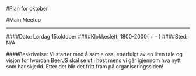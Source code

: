 #Plan for oktober

#Main Meetup 

***

####Dato: Lørdag 15.oktober
####Klokkeslett: 1800-2000( + - )
####Sted: N/A

####Beskrivelse: Vi starter med å samle oss, etterfulgt av en liten tale og visjon for hvordan BeerJS skal se ut i høst mens vi går igjennom hva nytt som har skjedd.
Etter det blir det fritt fram på organiseringssiden!
